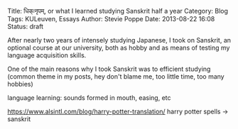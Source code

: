 Title: धिक्ःनृपम्‬, or what I learned studying Sanskrit half a year
Category: Blog
Tags: KULeuven, Essays
Author: Stevie Poppe
Date: 2013-08-22 16:08
Status: draft

After nearly two years of intensely studying Japanese, I took on Sanskrit, an optional course at our university, both as hobby and as means of testing my language acquisition skills.

One of the main reasons why I took Sanskrit was to 
efficient studying (common theme in my posts, hey don't blame me, too little time, too many hobbies)

language learning: sounds formed in mouth, easing, etc

https://www.alsintl.com/blog/harry-potter-translation/ harry potter spells -> sanskrit
